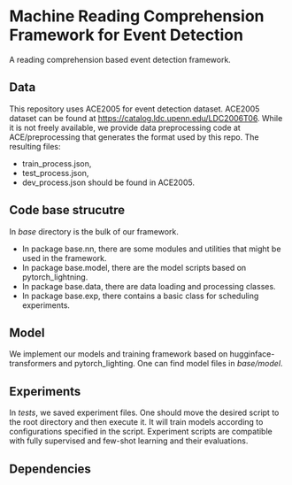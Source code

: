 # Machine Reading Comprehension Framework for Event Detection


A reading comprehension based event detection framework.

## Data
This repository uses ACE2005 for event detection dataset. 
ACE2005 dataset can be found at https://catalog.ldc.upenn.edu/LDC2006T06.
While it is not freely available, 
we provide data preprocessing code at ACE/preprocessing that generates the format used by this repo.
The resulting files:
- train_process.json,
- test_process.json,
- dev_process.json
should be found in ACE2005.

## Code base strucutre
In *base* directory is the bulk of our framework.

- In package base.nn, there are some modules and utilities that might be used in the framework.
- In package base.model, there are the model scripts based on pytorch_lightning. 
- In package base.data, there are data loading and processing classes.
- In package base.exp, there contains a basic class for scheduling experiments. 

## Model
We implement our models and training framework based on hugginface-transformers and pytorch_lighting. One can find model files in *base/model*.

## Experiments
In *tests*, we saved experiment files. One should move the desired script to the root directory and then execute it. It will train models according to configurations specified in the script. Experiment scripts are compatible with fully supervised and few-shot learning and their evaluations.

## Dependencies
